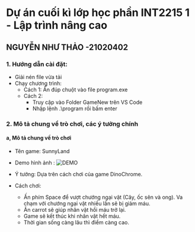 # Dự án cuối kì lớp học phần INT2215 1 - Lập trình nâng cao
## NGUYỄN NHƯ THẢO -21020402
### 1. Hướng dẫn cài đặt:
- Giải nén file vừa tải 
- Chạy chương trình:
    + Cách 1: Ấn đúp chuột vào file program.exe 
    + Cách 2:
        + Truy cập vào Folder GameNew trên VS Code
        + Nhập lệnh .\program rồi bấm enter
### 2. Mô tả chung về trò chơi, các ý tưởng chính
#### a, Mô tả chung về trò chơi
+ Tên game: SunnyLand
+ Demo hình ảnh :
![DEMO](https://drive.google.com/file/d/1LZZs3XbY7eNAikgYnmVvEyNf-ZP6j2YU/view?usp=sharing)

+ Ý tưởng: Dựa trên cách chơi của game DinoChrome.
+ Cách chơi: 
    + Ấn phím Space để vượt chướng ngại vật (Cây, ốc sên và ong). Va chạm với chướng ngại vật nhiều lần sẽ bị giảm máu.
    + Ăn carrot sẽ giúp nhân vật hồi máu trở lại.
    + Game sẽ kết thúc khi nhân vật hết máu.
    + Thời gian sống càng lâu thì điểm càng cao.
